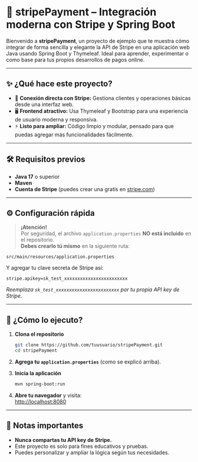 # 🚀 stripePayment – Integración moderna con Stripe y Spring Boot

Bienvenido a **stripePayment**, un proyecto de ejemplo que te muestra cómo integrar de forma sencilla y elegante la API de Stripe en una aplicación web Java usando Spring Boot y Thymeleaf. Ideal para aprender, experimentar o como base para tus propios desarrollos de pagos online.

---

## ✨ ¿Qué hace este proyecto?

- 🔗 **Conexión directa con Stripe:** Gestiona clientes y operaciones básicas desde una interfaz web.
- 🖥️ **Frontend atractivo:** Usa Thymeleaf y Bootstrap para una experiencia de usuario moderna y responsiva.
- ⚡ **Listo para ampliar:** Código limpio y modular, pensado para que puedas agregar más funcionalidades fácilmente.

---

## 🛠️ Requisitos previos

- **Java 17** o superior
- **Maven**
- **Cuenta de Stripe** (puedes crear una gratis en [stripe.com](https://dashboard.stripe.com/register))

---

## ⚙️ Configuración rápida

> **¡Atención!**  
> Por seguridad, el archivo `application.properties` **NO está incluido** en el repositorio.  
> **Debes crearlo tú mismo** en la siguiente ruta:

```
src/main/resources/application.properties
```

Y agregar tu clave secreta de Stripe así:

```
stripe.apikey=sk_test_xxxxxxxxxxxxxxxxxxxxxxxx
```

_Reemplaza `sk_test_xxxxxxxxxxxxxxxxxxxxxxxx` por tu propia API key de Stripe._

---

## 🚦 ¿Cómo lo ejecuto?

1. **Clona el repositorio**  
   ```sh
   git clone https://github.com/tuusuario/stripePayment.git
   cd stripePayment
   ```

2. **Agrega tu `application.properties`** (como se explicó arriba).

3. **Inicia la aplicación**  
   ```sh
   mvn spring-boot:run
   ```

4. **Abre tu navegador** y visita:  
   [http://localhost:8080](http://localhost:8080)

---

## 📝 Notas importantes

- **Nunca compartas tu API key de Stripe.**
- Este proyecto es solo para fines educativos y pruebas.
- Puedes personalizar y ampliar la lógica según tus necesidades.


